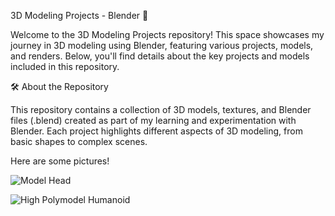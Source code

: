 3D Modeling Projects - Blender
🎨 

Welcome to the 3D Modeling Projects repository! This space showcases my journey in 3D modeling using Blender, featuring various projects, models, and renders. Below, you'll find details about the key projects and models included in this repository.

🛠️ About the Repository

This repository contains a collection of 3D models, textures, and Blender files (.blend) created as part of my learning and experimentation with Blender. Each project highlights different aspects of 3D modeling, from basic shapes to complex scenes.

Here are some pictures!

![Model Head](https://github.com/ThomasAcevedo/Game-Development/blob/d50306ce641cfd1b758c830c4ae19ca69aa3aae2/Screenshot%202024-08-21%20172044.png)

![High Polymodel Humanoid](https://github.com/ThomasAcevedo/Game-Development/blob/b27cb7d19583cc9e04be01873f7ae3a645e1cd7e/Screenshot%202024-08-21%20172151.png)


